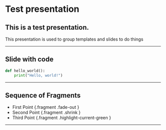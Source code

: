 # Test presentation
## This is a test presentation.

This presentation is used to group templates and slides to
do things

---

## Slide with code

```python
def hello_world():
    print("Hello, world!")
```

---

## Sequence of Fragments
- First Point {.fragment .fade-out }
- Second Point {.fragment .shrink }
- Third Point {.fragment .highlight-current-green }

---